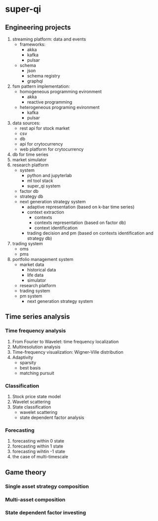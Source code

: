# super-qi

## Engineering projects

1. streaming platform: data and events
    - frameworks:
        - akka
        - kafka
        - pulsar
    - schema
        - json
        - schema registry
        - graphql
2. fsm pattern implementation:
    - homogeneous programming evironment
        - akka
        - reactive programming
    - heterogeneous programing evironment
        - kafka
        - pulsar
3. data sources:
    - rest api for stock market
    - csv
    - db
    - api for crytocurrency
    - web platform for crytocurrency
4. db for time series
5. market simulator
6. research platform
    - system
        - python and jupyterlab
        - ml tool stack
        - super_qi system
    - factor db
    - strategy db
    - next generation strategy system
        - adaptive representation (based on k-bar time series)
        - context extraction
            - contexts
            - contexts representation (based on factor db)
            - context identification
        - trading decision and pm (based on contexts identification and strategy db)
7. trading system
    - oms
    - pms
8. portfolio management system
    - market data
        - historical data
        - life data
        - simulator
    - research platform
    - trading system
    - pm system
        - next generation strategy system

## Time series analysis
### Time frequency analysis
   1. From Fourier to Wavelet: time frequency localization
   2. Multiresolution analysis
   3. Time-frequency visualization: Wigner-Ville distribution
   4. Adaptivity
      - sparsity
      - best basis
      - matching pursuit

### Classification
   1. Stock price state model
   2. Wavelet scattering
   3. State classification
      - wavelet scattering
      - state dependent factor analysis

### Forecasting
   1. forecasting within 0 state
   2. forecasting within 1 state
   3. forecasting wihtin -1 state
   4. the case of multi-timescale

## Game theory
### Single asset strategy composition
### Multi-asset composition
### State dependent factor investing